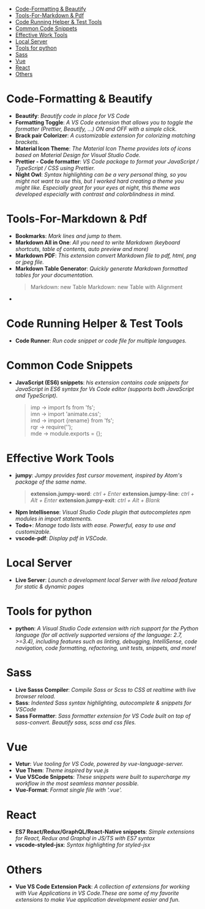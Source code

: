 - [Code-Formatting & Beautify](#code-formatting--beautify)
- [Tools-For-Markdown & Pdf](#tools-for-markdown--pdf)
- [Code Running Helper & Test Tools](#code-running-helper--test-tools)
- [Common Code Snippets](#common-code-snippets)
- [Effective Work Tools](#effective-work-tools)
- [Local Server](#local-server)
- [Tools for python](#tools-for-python)
- [Sass](#sass)
- [Vue](#vue)
- [React](#react)
- [Others](#others)

# Code-Formatting & Beautify
+ **Beautify**: *Beautify code in place for VS Code*
+ **Formatting Toggle**: *A VS Code extension that allows you to toggle the formatter (Prettier, Beautify, …) ON and OFF with a simple click.*
+ **Brack pair Colorizer**: *A customizable extension for colorizing matching brackets.*
+ **Material Icon Theme**: *The Material Icon Theme provides lots of icons based on Material Design for Visual Studio Code.*
+ **Prettier - Code formatter**: *VS Code package to format your JavaScript / TypeScript / CSS using Prettier.*
+ **Night Owl**: *Syntax highlighting can be a very personal thing, so you might not want to use this, but I worked hard creating a theme you might like. Especially great for your eyes at night, this theme was developed especially with contrast and colorblindness in mind.*


# Tools-For-Markdown & Pdf
+ **Bookmarks**: *Mark lines and jump to them.*
+ **Markdown All in One**: *All you need to write Markdown (keyboard shortcuts, table of contents, auto preview and more)*
+ **Markdown PDF**: *This extension convert Markdown file to pdf, html, png or jpeg file.*
+ **Markdown Table Generator**: *Quickly generate Markdown formatted tables for your documentation.*
    > Markdown: new Table
    > Markdown: new Table with Alignment
+ 


# Code Running Helper & Test Tools
+ **Code Runner**: *Run code snippet or code file for multiple languages.*


# Common Code Snippets
+ **JavaScript (ES6) snippets**: *his extension contains code snippets for JavaScript in ES6 syntax for Vs Code editor (supports both JavaScript and TypeScript).*
    > imp → import fs from 'fs';  
    > imn → import 'animate.css';  
    > imd → import {rename} from 'fs';  
    > rqr → require('');  
    > mde → module.exports = {};  
    


# Effective Work Tools
+ **jumpy**: *Jumpy provides fast cursor movement, inspired by Atom's package of the same name.*
    > **extension.jumpy-word**: *ctrl + Enter*
    > **extension.jumpy-line**: *ctrl + Alt + Enter*
    > **extension.jumpy-exit**: *ctrl + Alt + Blank*
+ **Npm Intellisense**: *Visual Studio Code plugin that autocompletes npm modules in import statements.*
+ **Todo+**: *Manage todo lists with ease. Powerful, easy to use and customizable.*
+ **vscode-pdf**: *Display pdf in VSCode.*

# Local Server
+ **Live Server**: *Launch a development local Server with live reload feature for static & dynamic pages*

# Tools for python
+ **python**: *A Visual Studio Code extension with rich support for the Python language (for all actively supported versions of the language: 2.7, >=3.4), including features such as linting, debugging, IntelliSense, code navigation, code formatting, refactoring, unit tests, snippets, and more!*

# Sass
+ **Live Sasss Compiler**: *Compile Sass or Scss to CSS at realtime with live browser reload.*
+ **Sass**: *Indented Sass syntax highlighting, autocomplete & snippets for VSCode*
+ **Sass Formatter**: *Sass formatter extension for VS Code built on top of sass-convert. Beautify sass, scss and css files.*

# Vue
+ **Vetur**: *Vue tooling for VS Code, powered by vue-language-server.*
+ **Vue Them**: *Theme inspired by vue.js*
+ **Vue VSCode Snippets**: *These snippets were built to supercharge my workflow in the most seamless manner possible.*
+ **Vue-Format**: *Format single file with '.vue'.*

# React
+ **ES7 React/Redux/GraphQL/React-Native snippets**: *Simple extensions for React, Redux and Graphql in JS/TS with ES7 syntax*
+ **vscode-styled-jsx**: *Syntax highlighting for styled-jsx*

# Others
+ **Vue VS Code Extension Pack**: *A collection of extensions for working with Vue Applications in VS Code.These are some of my favorite extensions to make Vue application development easier and fun.*